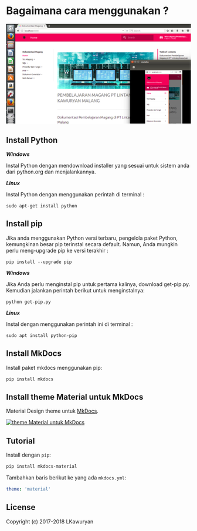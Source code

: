 # Bagaimana cara menggunakan ?

![Screenshot](docs/img/fix.png)


## Install Python

***Windows***

Instal Python dengan mendownload installer yang sesuai untuk sistem anda dari python.org dan menjalankannya.

***Linux***

Instal Python dengan menggunakan perintah di terminal :

	sudo apt-get install python


## Install pip

Jika anda menggunakan Python versi terbaru, pengelola paket Python, kemungkinan besar pip terinstal secara default. Namun, Anda mungkin perlu meng-upgrade pip ke versi terakhir :

	pip install --upgrade pip

***Windows***

Jika Anda perlu menginstal pip untuk pertama kalinya, download get-pip.py. Kemudian jalankan perintah berikut untuk menginstalnya:
	
	python get-pip.py

***Linux***

Instal dengan menggunakan perintah ini di terminal :

	sudo apt install python-pip 


## Install MkDocs

Install paket mkdocs menggunakan pip:

	pip install mkdocs




## Install theme **Material** untuk MkDocs

Material Design theme untuk [MkDocs](http://www.mkdocs.org).

[![theme Material untuk MkDocs](docs/images/material.png)](http://squidfunk.github.io/mkdocs-material/)

## Tutorial

Install dengan `pip`:

``` sh
pip install mkdocs-material
```

Tambahkan baris berikut ke yang ada `mkdocs.yml`:

``` yaml
theme: 'material'
```

## License

Copyright (c) 2017-2018 LKawuryan

